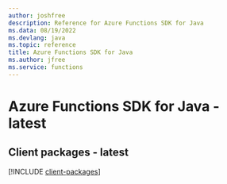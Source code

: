 ```yaml
---
author: joshfree
description: Reference for Azure Functions SDK for Java
ms.data: 08/19/2022
ms.devlang: java
ms.topic: reference
title: Azure Functions SDK for Java
ms.author: jfree
ms.service: functions
---
```

# Azure Functions SDK for Java - latest

## Client packages - latest
[!INCLUDE [client-packages](functions-client-index.md)]